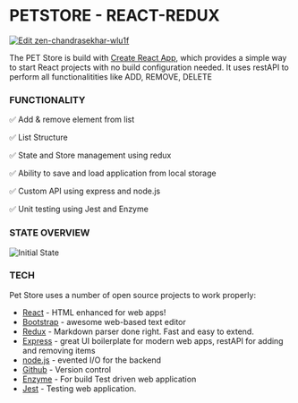 # PETSTORE - REACT-REDUX

[![Edit zen-chandrasekhar-wlu1f](https://codesandbox.io/static/img/play-codesandbox.svg)](https://codesandbox.io/s/zen-chandrasekhar-wlu1f?fontsize=14&hidenavigation=1&theme=dark)

The PET Store is build with [Create React App](https://github.com/facebookincubator/create-react-app), which provides a simple way to start React projects with no build configuration needed.
It uses restAPI to perform all functionalitities like ADD, REMOVE, DELETE

### FUNCTIONALITY

✅ Add & remove element from list

✅ List Structure

✅ State and Store management using redux

✅ Ability to save and load application from local storage

✅ Custom API using express and node.js

✅ Unit testing using Jest and Enzyme

### STATE OVERVIEW

![Initial State](https://i.imgur.com/EVRSF9E.png)


### TECH

Pet Store uses a number of open source projects to work properly:

- [React](https://reactjs.org/) - HTML enhanced for web apps!
- [Bootstrap](https://getbootstrap.com/) - awesome web-based text editor
- [Redux](https://redux.js.org/) - Markdown parser done right. Fast and easy to extend.
- [Express](http://expressjs.com/) - great UI boilerplate for modern web apps, restAPI for adding and removing items
- [node.js](https://nodejs.org/en/) - evented I/O for the backend
- [Github](https://github.com/NehG) - Version control
- [Enzyme](https://enzymejs.github.io/enzyme/) - For build Test driven web application
- [Jest](https://jestjs.io/docs/en/tutorial-react) - Testing web application.
